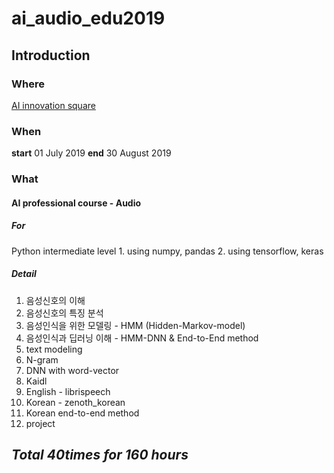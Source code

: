 # ai_audio_edu2019

## Introduction

### Where

  [AI innovation square](https://ai.koipa.or.kr/)


### When
  
  **start** 01 July 2019
  **end** 30 August 2019

### What
#### AI professional course - Audio 
##### For
  Python intermediate level
     1. using numpy, pandas
     2. using tensorflow, keras
 
##### Detail
1. 음성신호의 이해
2. 음성신호의 특징 분석
3. 음성인식을 위한 모델링 - HMM (Hidden-Markov-model) 
4. 음성인식과 딥러닝 이해 - HMM-DNN & End-to-End method
5. text modeling
  1. N-gram
  2. DNN with word-vector
6. Kaidl
  1. English - librispeech
  2. Korean - zenoth_korean
7. Korean end-to-end method
8. project


## *Total **40**times for 160 hours*
